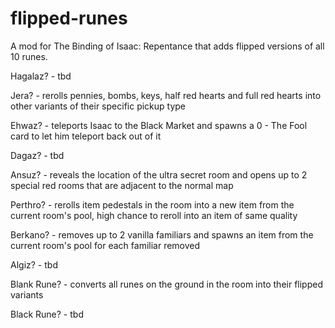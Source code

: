 # flipped-runes
A mod for The Binding of Isaac: Repentance that adds flipped versions of all 10 runes.

Hagalaz? - tbd

Jera? - rerolls pennies, bombs, keys, half red hearts and full red hearts into other variants of their specific pickup type

Ehwaz? - teleports Isaac to the Black Market and spawns a 0 - The Fool card to let him teleport back out of it

Dagaz? - tbd

Ansuz? - reveals the location of the ultra secret room and opens up to 2 special red rooms that are adjacent to the normal map

Perthro? - rerolls item pedestals in the room into a new item from the current room's pool, high chance to reroll into an item of same quality

Berkano? - removes up to 2 vanilla familiars and spawns an item from the current room's pool for each familiar removed

Algiz? - tbd

Blank Rune? - converts all runes on the ground in the room into their flipped variants

Black Rune? - tbd

